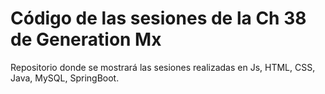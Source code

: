 # Código de las sesiones de la Ch 38 de Generation Mx

Repositorio donde se mostrará las sesiones realizadas en Js, HTML, CSS, Java, MySQL, SpringBoot.
